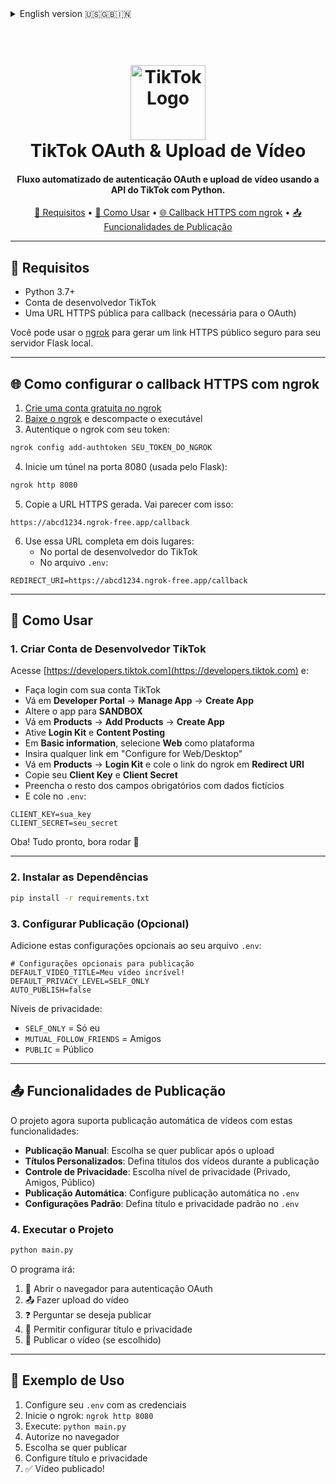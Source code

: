 
<details>
<summary>English version 🇺🇸🇬🇧🇮🇳</summary>

<h1 align="center">
  <br>
  <img src="https://github.com/user-attachments/assets/002aea1c-e08e-41a6-9360-fa760cb2dff5" alt="TikTok Logo" width="120">
  <br>
  TikTok OAuth & Video Upload
  <br>
</h1> 


<h4 align="center"> 
Automated flow for OAuth and video upload using TikTok API + Python.
</h4>

<p align="center">
  <a href="#-requirements">🔧 Requirements</a> •
  <a href="#-how-to-use">🚀 How to Use</a> •
  <a href="#-https-callback-ngrok">🌐 HTTPS Callback via ngrok</a> •
  <a href="#-publishing-features">📤 Publishing Features</a>
</p>

---

## 🔧 Requirements

- Python 3.7+
- A TikTok Developer Account
- A public HTTPS callback URL (required for TikTok OAuth)

You can use [ngrok](https://ngrok.com) to generate a secure public HTTPS URL to your local Flask server.

---

## 🌐 How to set up the HTTPS callback using ngrok

1. [Create a free ngrok account](https://dashboard.ngrok.com/signup)  
2. [Download ngrok](https://ngrok.com/download) and unzip the executable  
3. Authenticate ngrok with your account token:

```bash
ngrok config add-authtoken YOUR_NGROK_AUTH_TOKEN
```

4. Start a tunnel on port 8080 (used by Flask):

```bash
ngrok http 8080
```

5. Copy the HTTPS URL generated by ngrok. It will look like:

```
https://abcd1234.ngrok-free.app/callback
```

6. Use this full URL in two places:
   - On the TikTok Developer Portal  
   - Paste it into the `.env` file:

```
REDIRECT_URI=https://abcd1234.ngrok-free.app/callback
```

---

## 🚀 How to Use

### 1. Create a TikTok Developer Account

Go to [https://developers.tiktok.com](https://developers.tiktok.com) and:

- Log in with your TikTok account  
- Go to **Developer Portal** → **Manage App** → **Create App**  
- Change your app to **SANDBOX**  
- Go to **Products** → **Add Products** → **Create App**  
- Enable **Login Kit** and **Content Posting**  
- Go to **Basic information** and select **Web** under Platforms  
- Enter any link in "Configure for Web/Desktop"  
- Go to **Products** → **Login Kit** and paste your ngrok link in **Redirect URI**  
- Copy your **Client Key** and **Client Secret**  
- Fill in the rest of the required fields with placeholder data  
- Paste both keys in your `.env` file:

```
CLIENT_KEY=your_key
CLIENT_SECRET=your_secret
```

Woohoo! All set, let's run it 🚀

---

### 2. Install Dependencies

```bash
pip install -r requirements.txt
```

### 3. Configure Publishing (Optional)

Add these optional settings to your `.env` file:

```
# Optional publishing settings
DEFAULT_VIDEO_TITLE=My amazing video!
DEFAULT_PRIVACY_LEVEL=SELF_ONLY
AUTO_PUBLISH=false
```

Privacy levels:
- `SELF_ONLY` = Only me
- `MUTUAL_FOLLOW_FRIENDS` = Friends
- `PUBLIC` = Public

---

## 📤 Publishing Features

The project now supports automatic video publishing with these features:

- **Manual Publishing**: Choose whether to publish after upload
- **Custom Titles**: Set video titles during publishing
- **Privacy Control**: Choose privacy level (Private, Friends, Public)
- **Auto Publishing**: Configure automatic publishing in `.env`
- **Default Settings**: Set default title and privacy in `.env`

</details>

<h1 align="center">
  <br>
  <img src="https://github.com/user-attachments/assets/002aea1c-e08e-41a6-9360-fa760cb2dff5" alt="TikTok Logo" width="120">
  <br>
  TikTok OAuth & Upload de Vídeo
  <br>
</h1> 

<h4 align="center"> 
Fluxo automatizado de autenticação OAuth e upload de vídeo usando a API do TikTok com Python.
</h4>

<p align="center">
  <a href="#-requisitos">🔧 Requisitos</a> •
  <a href="#-como-usar">🚀 Como Usar</a> •
  <a href="#-callback-https-ngrok">🌐 Callback HTTPS com ngrok</a> •
  <a href="#-funcionalidades-de-publicacao">📤 Funcionalidades de Publicação</a>
</p>

---

## 🔧 Requisitos

- Python 3.7+
- Conta de desenvolvedor TikTok
- Uma URL HTTPS pública para callback (necessária para o OAuth)

Você pode usar o [ngrok](https://ngrok.com) para gerar um link HTTPS público seguro para seu servidor Flask local.

---

## 🌐 Como configurar o callback HTTPS com ngrok

1. [Crie uma conta gratuita no ngrok](https://dashboard.ngrok.com/signup)  
2. [Baixe o ngrok](https://ngrok.com/download) e descompacte o executável  
3. Autentique o ngrok com seu token:

```bash
ngrok config add-authtoken SEU_TOKEN_DO_NGROK
```

4. Inicie um túnel na porta 8080 (usada pelo Flask):

```bash
ngrok http 8080
```

5. Copie a URL HTTPS gerada. Vai parecer com isso:

```
https://abcd1234.ngrok-free.app/callback
```

6. Use essa URL completa em dois lugares:
   - No portal de desenvolvedor do TikTok  
   - No arquivo `.env`:

```
REDIRECT_URI=https://abcd1234.ngrok-free.app/callback
```

---

## 🚀 Como Usar

### 1. Criar Conta de Desenvolvedor TikTok

Acesse [https://developers.tiktok.com](https://developers.tiktok.com) e:

- Faça login com sua conta TikTok  
- Vá em **Developer Portal** → **Manage App** → **Create App**  
- Altere o app para **SANDBOX**  
- Vá em **Products** → **Add Products** → **Create App**  
- Ative **Login Kit** e **Content Posting**  
- Em **Basic information**, selecione **Web** como plataforma  
- Insira qualquer link em "Configure for Web/Desktop"  
- Vá em **Products** → **Login Kit** e cole o link do ngrok em **Redirect URI**  
- Copie seu **Client Key** e **Client Secret**  
- Preencha o resto dos campos obrigatórios com dados fictícios  
- E cole no `.env`:

```
CLIENT_KEY=sua_key
CLIENT_SECRET=seu_secret
```

Oba! Tudo pronto, bora rodar 🚀

---

### 2. Instalar as Dependências

```bash
pip install -r requirements.txt
```

### 3. Configurar Publicação (Opcional)

Adicione estas configurações opcionais ao seu arquivo `.env`:

```
# Configurações opcionais para publicação
DEFAULT_VIDEO_TITLE=Meu vídeo incrível!
DEFAULT_PRIVACY_LEVEL=SELF_ONLY
AUTO_PUBLISH=false
```

Níveis de privacidade:
- `SELF_ONLY` = Só eu
- `MUTUAL_FOLLOW_FRIENDS` = Amigos
- `PUBLIC` = Público

---

## 📤 Funcionalidades de Publicação

O projeto agora suporta publicação automática de vídeos com estas funcionalidades:

- **Publicação Manual**: Escolha se quer publicar após o upload
- **Títulos Personalizados**: Defina títulos dos vídeos durante a publicação
- **Controle de Privacidade**: Escolha nível de privacidade (Privado, Amigos, Público)
- **Publicação Automática**: Configure publicação automática no `.env`
- **Configurações Padrão**: Defina título e privacidade padrão no `.env`

### 4. Executar o Projeto

```bash
python main.py
```

O programa irá:
1. 🔐 Abrir o navegador para autenticação OAuth
2. 📤 Fazer upload do vídeo
3. ❓ Perguntar se deseja publicar
4. 📝 Permitir configurar título e privacidade
5. 🚀 Publicar o vídeo (se escolhido)

---

## 🎯 Exemplo de Uso

1. Configure seu `.env` com as credenciais
2. Inicie o ngrok: `ngrok http 8080`
3. Execute: `python main.py`
4. Autorize no navegador
5. Escolha se quer publicar
6. Configure título e privacidade
7. ✅ Vídeo publicado!
